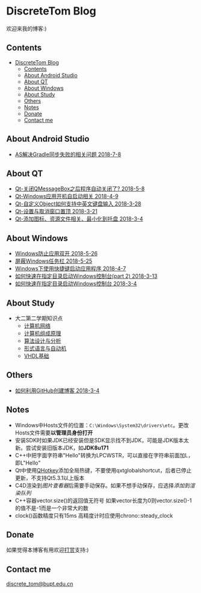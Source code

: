 # DiscreteTom Blog

欢迎来我的博客:)

## Contents

- [DiscreteTom Blog](#discretetom-blog)
	- [Contents](#contents)
	- [About Android Studio](#about-android-studio)
	- [About QT](#about-qt)
	- [About Windows](#about-windows)
	- [About Study](#about-study)
	- [Others](#others)
	- [Notes](#notes)
	- [Donate](#donate)
	- [Contact me](#contact-me)

## About Android Studio

- [AS解决Gradle同步失败的相关问题 2018-7-8](12.md)

## About QT
- [Qt-关闭QMessageBox之后程序自动关闭了? 2018-5-8](9.md)
- [Qt-Windows应用开机自启动相关 2018-4-9](8.md)
- [Qt-自定义Object如何支持中英文键盘输入 2018-3-28](6.md)
- [Qt-设置与取消窗口置顶 2018-3-21](5.md)
- [Qt-添加图标、资源文件相关、最小化到托盘 2018-3-4](2.md)

## About Windows

- [Windows防止应用双开 2018-5-26](11.md)
- [屏蔽Windows任务栏 2018-5-25](10.md)
- [Windows下使用快捷键启动应用程序 2018-4-7](7.md)
- [如何快速在指定目录启动Windows控制台(part 2) 2018-3-13](4.md)
- [如何快速在指定目录启动Windows控制台 2018-3-4](3.md)

## About Study

- 大二第二学期知识点
	- [计算机网络](Study/2ndYear2ndSemester/ComputerNetwork/Chapter1.md)
	- [计算机组成原理](Study/2ndYear2ndSemester/ComputerOrganizationPrinciple/Chapter1.md)
	- [算法设计与分析](Study/2ndYear2ndSemester/AlgorithmDesignAndAnalyze/Chapter1.md)
	- [形式语言与自动机](Study/2ndYear2ndSemester/FormalLanguageAndAutomata/Chapter1.md)
	- [VHDL基础](Study/2ndYear2ndSemester/VHDL/vhdl.md)

## Others

- [如何利用GitHub创建博客 2018-3-4](1.md)

## Notes

- Windows中Hosts文件的位置：`C:\Windows\System32\drivers\etc`。更改Hosts文件需要**以管理员身份打开**
- 安装SDK时如果JDK已经安装但是SDK显示找不到JDK，可能是JDK版本太新。尝试安装旧版本JDK，如**JDK8u171**
- C++中把字面字符串"Hello"转换为LPCWSTR，可以直接在字符串前面加L，即L"Hello"
- Qt中使用[QHotkey](https://github.com/xtuer/QHotkey)添加全局热键，不要使用qxtglobalshortcut，后者已停止更新，不支持Qt5.3.1以上版本
- C4D渲染到*图片查看器*后需要手动保存。如果不想手动保存，应选择*添加到渲染队列*
- C++容器vector.size()的返回值无符号 如果vector长度为0则vector.size()-1的值不是-1而是一个非常大的数
- clock()函数精度只有15ms 高精度计时应使用chrono::steady_clock

## Donate

如果觉得本博客有用欢迎[打赏](donate.md)支持:)

## Contact me

discrete_tom@bupt.edu.cn